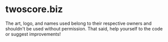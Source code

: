 # twoscore.biz

The art, logo, and names used belong to their respective owners and shouldn't be used without permission. That said, help yourself to the code or suggest improvements!
